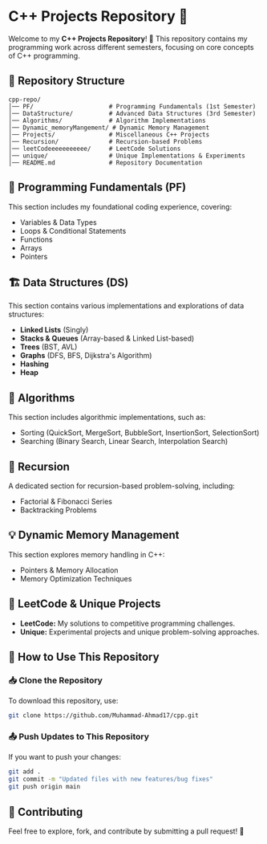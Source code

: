 # C++ Projects Repository 🚀

Welcome to my **C++ Projects Repository**! 🎉 This repository contains my programming work across different semesters, focusing on core concepts of C++ programming.

## 📌 Repository Structure
```
cpp-repo/
│── PF/                     # Programming Fundamentals (1st Semester)
│── DataStructure/          # Advanced Data Structures (3rd Semester)
│── Algorithms/             # Algorithm Implementations
│── Dynamic_memoryMangement/ # Dynamic Memory Management
│── Projects/               # Miscellaneous C++ Projects
│── Recursion/              # Recursion-based Problems
│── leetCodeeeeeeeeeee/     # LeetCode Solutions
│── unique/                 # Unique Implementations & Experiments
│── README.md               # Repository Documentation
```

## 🚀 Programming Fundamentals (PF)
This section includes my foundational coding experience, covering:
- Variables & Data Types
- Loops & Conditional Statements
- Functions
- Arrays
- Pointers 
   

## 🏗️ Data Structures (DS)
This section contains various implementations and explorations of data structures:
- **Linked Lists** (Singly)
- **Stacks & Queues** (Array-based & Linked List-based)
- **Trees** (BST, AVL)
- **Graphs** (DFS, BFS, Dijkstra's Algorithm)
- **Hashing**
- **Heap**

## 🔢 Algorithms
This section includes algorithmic implementations, such as:
- Sorting (QuickSort, MergeSort, BubbleSort, InsertionSort, SelectionSort)
- Searching (Binary Search, Linear Search, Interpolation Search)

## 🎯 Recursion
A dedicated section for recursion-based problem-solving, including:
- Factorial & Fibonacci Series
- Backtracking Problems

## 💡 Dynamic Memory Management
This section explores memory handling in C++:
- Pointers & Memory Allocation
- Memory Optimization Techniques

## 📝 LeetCode & Unique Projects
- **LeetCode:** My solutions to competitive programming challenges.
- **Unique:** Experimental projects and unique problem-solving approaches.

## 🔗 How to Use This Repository
### 📥 Clone the Repository
To download this repository, use:
```sh
git clone https://github.com/Muhammad-Ahmad17/cpp.git
```

### 📤 Push Updates to This Repository
If you want to push your changes:
```sh
git add .
git commit -m "Updated files with new features/bug fixes"
git push origin main
```

## 🤝 Contributing
Feel free to explore, fork, and contribute by submitting a pull request! 🚀
